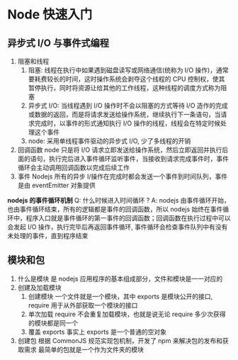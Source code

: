 # Node 快速入门

## 异步式 I/O 与事件式编程

1. 阻塞和线程
   1. 阻塞: 线程在执行中如果遇到磁盘读写或网络通信(统称为 I/O 操作)，通常要耗费较长的时间，这时操作系统会剥夺这个线程的 CPU 控制权，使其暂停执行，同时将资源让给其他的工作线程，这种线程的调度方式称为阻塞
   2. 异步式 I/O: 当线程遇到 I/O 操作时不会以阻塞的方式等待 I/O 造作的完成或数据的返回，而是将请求发送给操作系统，继续执行下一条语句，当请求完成时，以事件的形式通知执行 I/O 操作的线程，线程会在特定时候处理这个事件
   3. node: 采用单线程事件驱动的异步式 I/O, 少了多线程的开销
2. 回调函数
   node 只是将 I/O 请求立即发送给操作系统，然后立即返回并执行后面的语句，执行完后进入事件循环监听事件，当接收到请求完成事件时，事件循环会主动调用回调函数以完成后续工作
3. 事件
   Nodejs 所有的异步 I/操作在完成时都会发送一个事件到时间队列，事件是由 eventEmitter 对象提供

**nodejs 的事件循环机制**
Q: 什么时候进入时间循环 ?
A: nodejs 由事件循环开始，也由事件循环结束，所有的逻辑都是事件的回调函数，所以 nodejs 始终在事件循环中，程序入口就是事件循环的第一事件的回调函数；回调函数在执行过程中可以会发起 I/O 操作，执行完毕后再返回事件循环, 事件循环会检查事件队列中有没有未处理的事件，直到程序结束

## 模块和包

1. 什么是模块
   是 nodejs 应用程序的基本组成部分，文件和模块是一一对应的
2. 创建及加载模块
   1. 创建模块
      一个文件就是一个模块，其中 exports 是模块公开的接口, require 用于从外部获取一个模块的接口
   2. 单次加载
      require 不会重复加载模块，也就是说无论 require 多少次获得的模块都是同一个
   3. 覆盖 exports
      事实上 exports 是一个普通的空对象
3. 创建包
   根据 CommonJS 规范实现包机制，开发了 npm 来解决包的发布和获取需求
   最简单的包就是一个作为文件夹的模块
